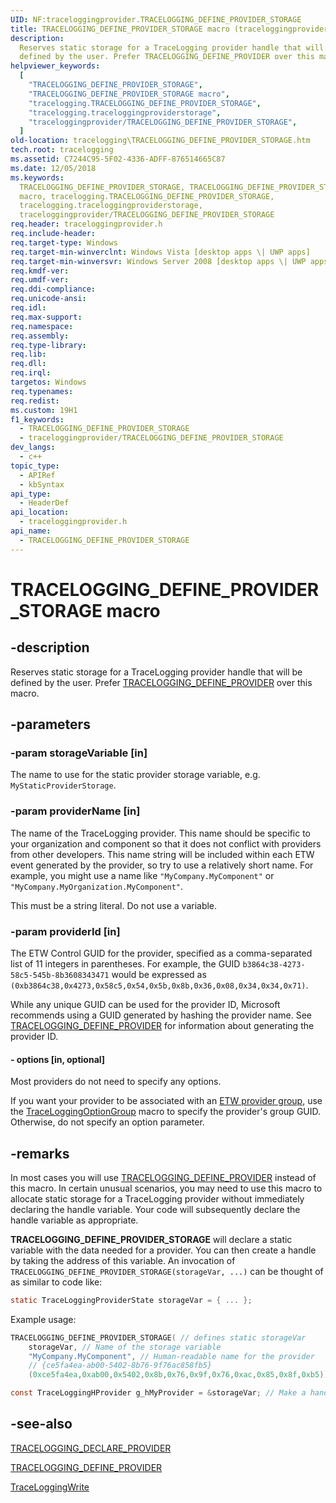 ```yaml
---
UID: NF:traceloggingprovider.TRACELOGGING_DEFINE_PROVIDER_STORAGE
title: TRACELOGGING_DEFINE_PROVIDER_STORAGE macro (traceloggingprovider.h)
description:
  Reserves static storage for a TraceLogging provider handle that will be
  defined by the user. Prefer TRACELOGGING_DEFINE_PROVIDER over this macro.
helpviewer_keywords:
  [
    "TRACELOGGING_DEFINE_PROVIDER_STORAGE",
    "TRACELOGGING_DEFINE_PROVIDER_STORAGE macro",
    "tracelogging.TRACELOGGING_DEFINE_PROVIDER_STORAGE",
    "tracelogging.traceloggingproviderstorage",
    "traceloggingprovider/TRACELOGGING_DEFINE_PROVIDER_STORAGE",
  ]
old-location: tracelogging\TRACELOGGING_DEFINE_PROVIDER_STORAGE.htm
tech.root: tracelogging
ms.assetid: C7244C95-5F02-4336-ADFF-876514665C87
ms.date: 12/05/2018
ms.keywords:
  TRACELOGGING_DEFINE_PROVIDER_STORAGE, TRACELOGGING_DEFINE_PROVIDER_STORAGE
  macro, tracelogging.TRACELOGGING_DEFINE_PROVIDER_STORAGE,
  tracelogging.traceloggingproviderstorage,
  traceloggingprovider/TRACELOGGING_DEFINE_PROVIDER_STORAGE
req.header: traceloggingprovider.h
req.include-header:
req.target-type: Windows
req.target-min-winverclnt: Windows Vista [desktop apps \| UWP apps]
req.target-min-winversvr: Windows Server 2008 [desktop apps \| UWP apps]
req.kmdf-ver:
req.umdf-ver:
req.ddi-compliance:
req.unicode-ansi:
req.idl:
req.max-support:
req.namespace:
req.assembly:
req.type-library:
req.lib:
req.dll:
req.irql:
targetos: Windows
req.typenames:
req.redist:
ms.custom: 19H1
f1_keywords:
  - TRACELOGGING_DEFINE_PROVIDER_STORAGE
  - traceloggingprovider/TRACELOGGING_DEFINE_PROVIDER_STORAGE
dev_langs:
  - c++
topic_type:
  - APIRef
  - kbSyntax
api_type:
  - HeaderDef
api_location:
  - traceloggingprovider.h
api_name:
  - TRACELOGGING_DEFINE_PROVIDER_STORAGE
---
```


# TRACELOGGING_DEFINE_PROVIDER_STORAGE macro

## -description

Reserves static storage for a TraceLogging provider handle that will be defined
by the user. Prefer
[TRACELOGGING_DEFINE_PROVIDER](./nf-traceloggingprovider-tracelogging_define_provider.md)
over this macro.

## -parameters

### -param storageVariable [in]

The name to use for the static provider storage variable, e.g.
`MyStaticProviderStorage`.

### -param providerName [in]

The name of the TraceLogging provider. This name should be specific to your
organization and component so that it does not conflict with providers from
other developers. This name string will be included within each ETW event
generated by the provider, so try to use a relatively short name. For example,
you might use a name like `"MyCompany.MyComponent"` or
`"MyCompany.MyOrganization.MyComponent"`.

This must be a string literal. Do not use a variable.

### -param providerId [in]

The ETW Control GUID for the provider, specified as a comma-separated list of 11
integers in parentheses. For example, the GUID
`b3864c38-4273-58c5-545b-8b3608343471` would be expressed as
`(0xb3864c38,0x4273,0x58c5,0x54,0x5b,0x8b,0x36,0x08,0x34,0x34,0x71)`.

While any unique GUID can be used for the provider ID, Microsoft recommends
using a GUID generated by hashing the provider name. See
[TRACELOGGING_DEFINE_PROVIDER](./nf-traceloggingprovider-tracelogging_define_provider.md)
for information about generating the provider ID.

#### - options [in, optional]

Most providers do not need to specify any options.

If you want your provider to be associated with an
[ETW provider group](/windows/win32/etw/provider-traits), use the
[TraceLoggingOptionGroup](./nf-traceloggingprovider-traceloggingoptiongroup.md)
macro to specify the provider's group GUID. Otherwise, do not specify an option
parameter.

## -remarks

In most cases you will use
[TRACELOGGING_DEFINE_PROVIDER](./nf-traceloggingprovider-tracelogging_define_provider.md)
instead of this macro. In certain unusual scenarios, you may need to use this
macro to allocate static storage for a TraceLogging provider without immediately
declaring the handle variable. Your code will subsequently declare the handle
variable as appropriate.

**TRACELOGGING_DEFINE_PROVIDER_STORAGE** will declare a static variable with the
data needed for a provider. You can then create a handle by taking the address
of this variable. An invocation of
`TRACELOGGING_DEFINE_PROVIDER_STORAGE(storageVar, ...)` can be thought of as
similar to code like:

```c
static TraceLoggingProviderState storageVar = { ... };
```

Example usage:

```c
TRACELOGGING_DEFINE_PROVIDER_STORAGE( // defines static storageVar
    storageVar, // Name of the storage variable
    "MyCompany.MyComponent", // Human-readable name for the provider
    // {ce5fa4ea-ab00-5402-8b76-9f76ac858fb5}
    (0xce5fa4ea,0xab00,0x5402,0x8b,0x76,0x9f,0x76,0xac,0x85,0x8f,0xb5));

const TraceLoggingHProvider g_hMyProvider = &storageVar; // Make a handle
```

## -see-also

[TRACELOGGING_DECLARE_PROVIDER](./nf-traceloggingprovider-tracelogging_declare_provider.md)

[TRACELOGGING_DEFINE_PROVIDER](./nf-traceloggingprovider-tracelogging_define_provider.md)

[TraceLoggingWrite](./nf-traceloggingprovider-traceloggingwrite.md)

